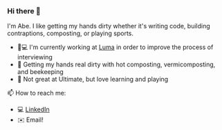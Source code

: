 ### Hi there 🌊

I'm Abe. I like getting my hands dirty whether it's writing code, building contraptions, composting, or playing sports.

- 🌱💻 I'm currently working at [Luma](https://www.lumateams.com/) in order to improve the process of interviewing
- 💚 Getting my hands real dirty with hot composting, vermicomposting, and beekeeping
- 🥏 Not great at Ultimate, but love learning and playing

📫 How to reach me: 
- 💻 [LinkedIn](https://www.linkedin.com/in/whoabe/)
- ✉️ Email!

<!--
**whoabe/whoabe** is a ✨ _special_ ✨ repository because its `README.md` (this file) appears on your GitHub profile.

Here are some ideas to get you started:

- 🔭 I’m currently working on ...
- 🌱 I’m currently learning ...
- 👯 I’m looking to collaborate on ...
- 🤔 I’m looking for help with ...
- 💬 Ask me about ...
- 📫 How to reach me: ...
- 😄 Pronouns: ...
- ⚡ Fun fact: ...
-->
